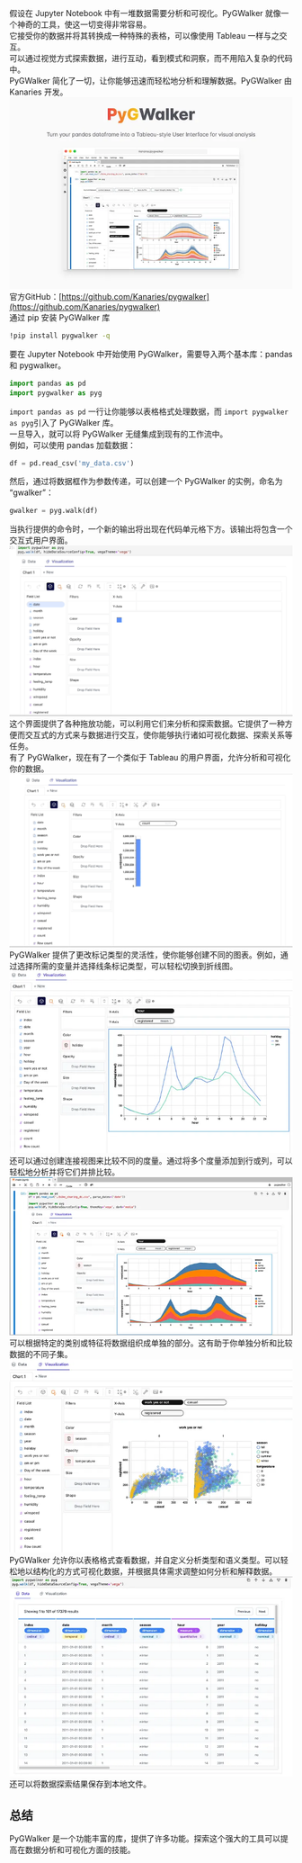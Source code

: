 假设在 Jupyter Notebook 中有一堆数据需要分析和可视化。PyGWalker 就像一个神奇的工具，使这一切变得非常容易。<br />它接受你的数据并将其转换成一种特殊的表格，可以像使用 Tableau 一样与之交互。<br />可以通过视觉方式探索数据，进行互动，看到模式和洞察，而不用陷入复杂的代码中。<br />PyGWalker 简化了一切，让你能够迅速而轻松地分析和理解数据。PyGWalker 由 Kanaries 开发。<br />![](./img/1699838781068-6d5c1442-53d9-4242-8c51-799b7f1e90ce.png)<br />官方GitHub：[https://github.com/Kanaries/pygwalker](https://github.com/Kanaries/pygwalker)<br />通过 pip 安装 PyGWalker 库
```bash
!pip install pygwalker -q
```
要在 Jupyter Notebook 中开始使用 PyGWalker，需要导入两个基本库：pandas 和 pygwalker。
```python
import pandas as pd
import pygwalker as pyg
```
`import pandas as pd` 一行让你能够以表格格式处理数据，而 `import pygwalker as pyg`引入了 PyGWalker 库。<br />一旦导入，就可以将 PyGWalker 无缝集成到现有的工作流中。<br />例如，可以使用 pandas 加载数据：
```python
df = pd.read_csv('my_data.csv')
```
然后，通过将数据框作为参数传递，可以创建一个 PyGWalker 的实例，命名为 “gwalker”：
```python
gwalker = pyg.walk(df)
```
当执行提供的命令时，一个新的输出将出现在代码单元格下方。该输出将包含一个交互式用户界面。<br />![](./img/1699838781044-6bca2933-d5ce-4c38-8363-7db39183bf61.gif)<br />这个界面提供了各种拖放功能，可以利用它们来分析和探索数据。它提供了一种方便而交互式的方式来与数据进行交互，使你能够执行诸如可视化数据、探索关系等任务。<br />有了 PyGWalker，现在有了一个类似于 Tableau 的用户界面，允许分析和可视化你的数据。<br />![](./img/1699838781080-abacf771-bd17-4820-ac4c-3655390e45d1.gif)<br />PyGWalker 提供了更改标记类型的灵活性，使你能够创建不同的图表。例如，通过选择所需的变量并选择线条标记类型，可以轻松切换到折线图。<br />![](./img/1699838781045-9da2949a-e8c5-448b-a818-f32013c53376.png)<br />还可以通过创建连接视图来比较不同的度量。通过将多个度量添加到行或列，可以轻松地分析并将它们并排比较。<br />![](./img/1699838781019-03b85ec8-a4c9-46de-8585-e7252645cb4f.png)<br />可以根据特定的类别或特征将数据组织成单独的部分。这有助于你单独分析和比较数据的不同子集。<br />![](./img/1699838781458-4c623cbb-5f7c-4af3-849a-d1eee2ecea35.png)<br />PyGWalker 允许你以表格格式查看数据，并自定义分析类型和语义类型。可以轻松地以结构化的方式可视化数据，并根据具体需求调整如何分析和解释数据。<br />![](./img/1699838781667-efc4b87b-be3a-4eaa-9a35-a7c94cf9d003.png)<br />还可以将数据探索结果保存到本地文件。
<a name="F6gxX"></a>
## 总结
PyGWalker 是一个功能丰富的库，提供了许多功能。探索这个强大的工具可以提高在数据分析和可视化方面的技能。
